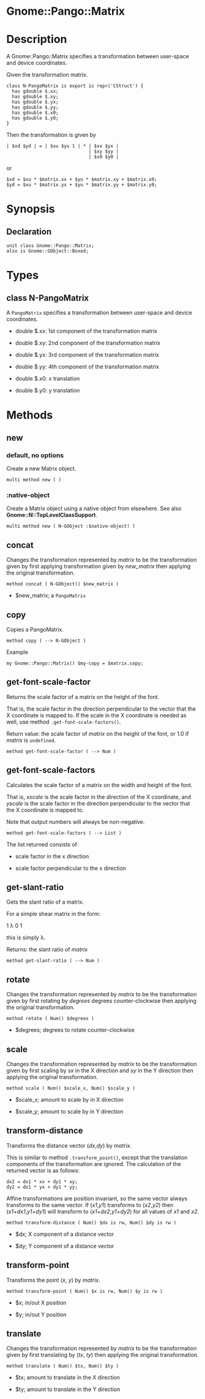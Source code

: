 Gnome::Pango::Matrix
====================

Description
===========

A Gnome::Pango::Matrix specifies a transformation between user-space and device coordinates.

Given the transformation matrix.

    class N-PangoMatrix is export is repr('CStruct') {
      has gdouble $.xx;
      has gdouble $.xy;
      has gdouble $.yx;
      has gdouble $.yy;
      has gdouble $.x0;
      has gdouble $.y0;
    }

Then the transformation is given by

    | $xd $yd | = | $xu $yu 1 | * | $xx $yx |
                                  | $xy $yy |
                                  | $x0 $y0 |

or

    $xd = $xu * $matrix.xx + $yu * $matrix.xy + $matrix.x0;
    $yd = $xu * $matrix.yx + $yu * $matrix.yy + $matrix.y0;

Synopsis
========

Declaration
-----------

    unit class Gnome::Pango::Matrix;
    also is Gnome::GObject::Boxed;

Types
=====

class N-PangoMatrix
-------------------

A `PangoMatrix` specifies a transformation between user-space and device coordinates.

  * double $.xx: 1st component of the transformation matrix

  * double $.xy: 2nd component of the transformation matrix

  * double $.yx: 3rd component of the transformation matrix

  * double $.yy: 4th component of the transformation matrix

  * double $.x0: x translation

  * double $.y0: y translation

Methods
=======

new
---

### default, no options

Create a new Matrix object.

    multi method new ( )

### :native-object

Create a Matrix object using a native object from elsewhere. See also **Gnome::N::TopLevelClassSupport**.

    multi method new ( N-GObject :$native-object! )

concat
------

Changes the transformation represented by *matrix* to be the transformation given by first applying transformation given by *new_matrix* then applying the original transformation.

    method concat ( N-GObject() $new_matrix )

  * $new_matrix; a `PangoMatrix`

copy
----

Copies a PangoMatrix.

    method copy ( --> N-GObject )

Example

    my Gnome::Pango::Matrix() $my-copy = $matrix.copy;

get-font-scale-factor
---------------------

Returns the scale factor of a matrix on the height of the font.

That is, the scale factor in the direction perpendicular to the vector that the X coordinate is mapped to. If the scale in the X coordinate is needed as well, use method `.get-font-scale-factors()`.

Return value: the scale factor of *matrix* on the height of the font, or 1.0 if *matrix* is `undefined`.

    method get-font-scale-factor ( --> Num )

get-font-scale-factors
----------------------

Calculates the scale factor of a matrix on the width and height of the font.

That is, *xscale* is the scale factor in the direction of the X coordinate, and *yscale* is the scale factor in the direction perpendicular to the vector that the X coordinate is mapped to.

Note that output numbers will always be non-negative.

    method get-font-scale-factors ( --> List )

The list returned consists of

  * scale factor in the x direction

  * scale factor perpendicular to the x direction

get-slant-ratio
---------------

Gets the slant ratio of a matrix.

For a simple shear matrix in the form:

1 λ 0 1

this is simply λ.

Returns: the slant ratio of *matrix*

    method get-slant-ratio ( --> Num )

rotate
------

Changes the transformation represented by *matrix* to be the transformation given by first rotating by *degrees* degrees counter-clockwise then applying the original transformation.

    method rotate ( Num() $degrees )

  * $degrees; degrees to rotate counter-clockwise

scale
-----

Changes the transformation represented by *matrix* to be the transformation given by first scaling by *sx* in the X direction and *sy* in the Y direction then applying the original transformation.

    method scale ( Num() $scale_x, Num() $scale_y )

  * $scale_x; amount to scale by in X direction

  * $scale_y; amount to scale by in Y direction

transform-distance
------------------

Transforms the distance vector (*dx*,*dy*) by *matrix*.

This is similar to method `.transform_point()`, except that the translation components of the transformation are ignored. The calculation of the returned vector is as follows:

    dx2 = dx1 * xx + dy1 * xy;
    dy2 = dx1 * yx + dy1 * yy;

Affine transformations are position invariant, so the same vector always transforms to the same vector. If (*x1*,*y1*) transforms to (*x2*,*y2*) then (*x1*+*dx1*,*y1*+*dy1*) will transform to (*x1*+*dx2*,*y1*+*dy2*) for all values of *x1* and *x2*.

    method transform-distance ( Num() $dx is rw, Num() $dy is rw )

  * $dx; X component of a distance vector

  * $dy; Y component of a distance vector

transform-point
---------------

Transforms the point (*x*, *y*) by *matrix*.

    method transform-point ( Num() $x is rw, Num() $y is rw )

  * $x; in/out X position

  * $y; in/out Y position

translate
---------

Changes the transformation represented by *matrix* to be the transformation given by first translating by (*tx*, *ty*) then applying the original transformation.

    method translate ( Num() $tx, Num() $ty )

  * $tx; amount to translate in the X direction

  * $ty; amount to translate in the Y direction

